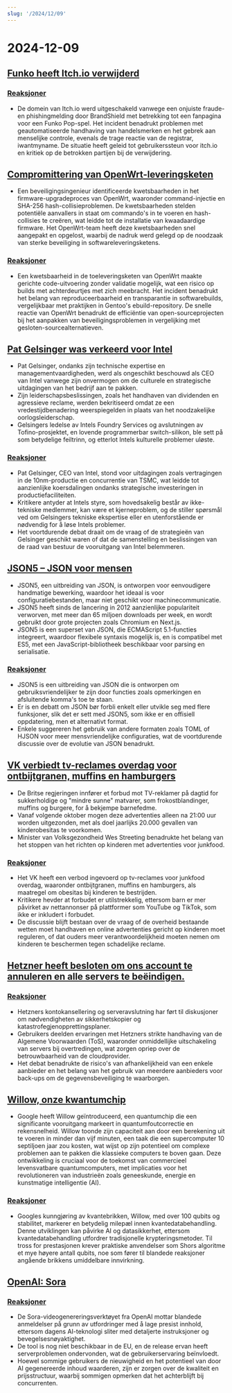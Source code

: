 ```yaml
---
slug: '/2024/12/09'
---
```


# 2024-12-09

## [Funko heeft Itch.io verwijderd](https://bsky.app/profile/itch.io/post/3lcu6h465bs2n)

### [Reaksjoner](https://news.ycombinator.com/item?id=42363727)

- De domein van Itch.io werd uitgeschakeld vanwege een onjuiste fraude- en phishingmelding door BrandShield met betrekking tot een fanpagina voor een Funko Pop-spel. Het incident benadrukt problemen met geautomatiseerde handhaving van handelsmerken en het gebrek aan menselijke controle, evenals de trage reactie van de registrar, iwantmyname. De situatie heeft geleid tot gebruikerssteun voor itch.io en kritiek op de betrokken partijen bij de verwijdering.

## [Compromittering van OpenWrt-leveringsketen](https://flatt.tech/research/posts/compromising-openwrt-supply-chain-sha256-collision/)

- Een beveiligingsingenieur identificeerde kwetsbaarheden in het firmware-upgradeproces van OpenWrt, waaronder command-injectie en SHA-256 hash-collisieproblemen. De kwetsbaarheden stelden potentiële aanvallers in staat om commando's in te voeren en hash-collisies te creëren, wat leidde tot de installatie van kwaadaardige firmware. Het OpenWrt-team heeft deze kwetsbaarheden snel aangepakt en opgelost, waarbij de nadruk werd gelegd op de noodzaak van sterke beveiliging in softwareleveringsketens.

### [Reaksjoner](https://news.ycombinator.com/item?id=42363102)

- Een kwetsbaarheid in de toeleveringsketen van OpenWrt maakte gerichte code-uitvoering zonder validatie mogelijk, wat een risico op builds met achterdeurtjes met zich meebracht. Het incident benadrukt het belang van reproduceerbaarheid en transparantie in softwarebuilds, vergelijkbaar met praktijken in Gentoo's ebuild-repository. De snelle reactie van OpenWrt benadrukt de efficiëntie van open-sourceprojecten bij het aanpakken van beveiligingsproblemen in vergelijking met gesloten-sourcealternatieven.

## [Pat Gelsinger was verkeerd voor Intel](https://bcantrill.dtrace.org/2024/12/08/why-gelsinger-was-wrong-for-intel/)

- Pat Gelsinger, ondanks zijn technische expertise en managementvaardigheden, werd als ongeschikt beschouwd als CEO van Intel vanwege zijn onvermogen om de culturele en strategische uitdagingen van het bedrijf aan te pakken.
- Zijn leiderschapsbeslissingen, zoals het handhaven van dividenden en agressieve reclame, werden bekritiseerd omdat ze een vredestijdbenadering weerspiegelden in plaats van het noodzakelijke oorlogsleiderschap.
- Gelsingers ledelse av Intels Foundry Services og avslutningen av Tofino-prosjektet, en lovende programmerbar switch-silikon, ble sett på som betydelige feiltrinn, og etterlot Intels kulturelle problemer uløste.

### [Reaksjoner](https://news.ycombinator.com/item?id=42361955)

- Pat Gelsinger, CEO van Intel, stond voor uitdagingen zoals vertragingen in de 10nm-productie en concurrentie van TSMC, wat leidde tot aanzienlijke koersdalingen ondanks strategische investeringen in productiefaciliteiten.
- Kritikere antyder at Intels styre, som hovedsakelig består av ikke-tekniske medlemmer, kan være et kjerneproblem, og de stiller spørsmål ved om Gelsingers tekniske ekspertise eller en utenforstående er nødvendig for å løse Intels problemer.
- Het voortdurende debat draait om de vraag of de strategieën van Gelsinger geschikt waren of dat de samenstelling en beslissingen van de raad van bestuur de vooruitgang van Intel belemmeren.

## [JSON5 – JSON voor mensen](https://json5.org/)

- JSON5, een uitbreiding van JSON, is ontworpen voor eenvoudigere handmatige bewerking, waardoor het ideaal is voor configuratiebestanden, maar niet geschikt voor machinecommunicatie.
- JSON5 heeft sinds de lancering in 2012 aanzienlijke populariteit verworven, met meer dan 65 miljoen downloads per week, en wordt gebruikt door grote projecten zoals Chromium en Next.js.
- JSON5 is een superset van JSON, die ECMAScript 5.1-functies integreert, waardoor flexibele syntaxis mogelijk is, en is compatibel met ES5, met een JavaScript-bibliotheek beschikbaar voor parsing en serialisatie.

### [Reaksjoner](https://news.ycombinator.com/item?id=42360681)

- JSON5 is een uitbreiding van JSON die is ontworpen om gebruiksvriendelijker te zijn door functies zoals opmerkingen en afsluitende komma's toe te staan.
- Er is en debatt om JSON bør forbli enkelt eller utvikle seg med flere funksjoner, slik det er sett med JSON5, som ikke er en offisiell oppdatering, men et alternativt format.
- Enkele suggereren het gebruik van andere formaten zoals TOML of HJSON voor meer mensvriendelijke configuraties, wat de voortdurende discussie over de evolutie van JSON benadrukt.

## [VK verbiedt tv-reclames overdag voor ontbijtgranen, muffins en hamburgers](https://www.france24.com/en/live-news/20241204-uk-bans-daytime-tv-ads-for-cereals-muffins-and-burgers)

- De Britse regjeringen innfører et forbud mot TV-reklamer på dagtid for sukkerholdige og "mindre sunne" matvarer, som frokostblandinger, muffins og burgere, for å bekjempe barnefedme.
- Vanaf volgende oktober mogen deze advertenties alleen na 21:00 uur worden uitgezonden, met als doel jaarlijks 20.000 gevallen van kinderobesitas te voorkomen.
- Minister van Volksgezondheid Wes Streeting benadrukte het belang van het stoppen van het richten op kinderen met advertenties voor junkfood.

### [Reaksjoner](https://news.ycombinator.com/item?id=42359836)

- Het VK heeft een verbod ingevoerd op tv-reclames voor junkfood overdag, waaronder ontbijtgranen, muffins en hamburgers, als maatregel om obesitas bij kinderen te bestrijden.
- Kritikere hevder at forbudet er utilstrekkelig, ettersom barn er mer påvirket av nettannonser på plattformer som YouTube og TikTok, som ikke er inkludert i forbudet.
- De discussie blijft bestaan over de vraag of de overheid bestaande wetten moet handhaven en online advertenties gericht op kinderen moet reguleren, of dat ouders meer verantwoordelijkheid moeten nemen om kinderen te beschermen tegen schadelijke reclame.

## [Hetzner heeft besloten om ons account te annuleren en alle servers te beëindigen.](https://mastodon.social/@kiwix/113622081750449356)

### [Reaksjoner](https://news.ycombinator.com/item?id=42365295)

- Hetzners kontokansellering og serveravslutning har ført til diskusjoner om nødvendigheten av sikkerhetskopier og katastrofegjenopprettingsplaner.
- Gebruikers deelden ervaringen met Hetzners strikte handhaving van de Algemene Voorwaarden (ToS), waaronder onmiddellijke uitschakeling van servers bij overtredingen, wat zorgen opriep over de betrouwbaarheid van de cloudprovider.
- Het debat benadrukte de risico's van afhankelijkheid van een enkele aanbieder en het belang van het gebruik van meerdere aanbieders voor back-ups om de gegevensbeveiliging te waarborgen.

## [Willow, onze kwantumchip](https://blog.google/technology/research/google-willow-quantum-chip/)

- Google heeft Willow geïntroduceerd, een quantumchip die een significante vooruitgang markeert in quantumfoutcorrectie en rekensnelheid. Willow toonde zijn capaciteit aan door een berekening uit te voeren in minder dan vijf minuten, een taak die een supercomputer 10 septiljoen jaar zou kosten, wat wijst op zijn potentieel om complexe problemen aan te pakken die klassieke computers te boven gaan. Deze ontwikkeling is cruciaal voor de toekomst van commercieel levensvatbare quantumcomputers, met implicaties voor het revolutioneren van industrieën zoals geneeskunde, energie en kunstmatige intelligentie (AI).

### [Reaksjoner](https://news.ycombinator.com/item?id=42367649)

- Googles kunngjøring av kvantebrikken, Willow, med over 100 qubits og stabilitet, markerer en betydelig milepæl innen kvantedatabehandling. Denne utviklingen kan påvirke AI og datasikkerhet, ettersom kvantedatabehandling utfordrer tradisjonelle krypteringsmetoder. Til tross for prestasjonen krever praktiske anvendelser som Shors algoritme et mye høyere antall qubits, noe som fører til blandede reaksjoner angående brikkens umiddelbare innvirkning.

## [OpenAI: Sora](https://sora.com/)

### [Reaksjoner](https://news.ycombinator.com/item?id=42368604)

- De Sora-videogenereringsverktøyet fra OpenAI mottar blandede anmeldelser på grunn av utfordringer med å lage presist innhold, ettersom dagens AI-teknologi sliter med detaljerte instruksjoner og bevegelsesnøyaktighet.
- De tool is nog niet beschikbaar in de EU, en de release ervan heeft serverproblemen ondervonden, wat de gebruikerservaring beïnvloedt.
- Hoewel sommige gebruikers de nieuwigheid en het potentieel van door AI gegenereerde inhoud waarderen, zijn er zorgen over de kwaliteit en prijsstructuur, waarbij sommigen opmerken dat het achterblijft bij concurrenten.

<head>
  <meta property="og:title" content="Funko heeft Itch.io verwijderd" />
  <meta property="og:type" content="website" />
  <meta property="og:image" content="https://og.cho.sh/api/og/?title=Funko%20heeft%20Itch.io%20verwijderd&subheading=mandag%209.%20desember%202024%3A%20Sammendrag%20av%20Hacker%20News" />
</head>
